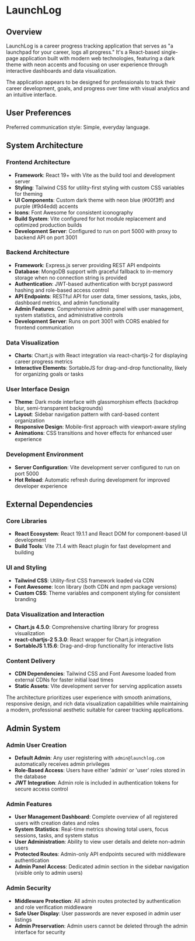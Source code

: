 # LaunchLog

## Overview

LaunchLog is a career progress tracking application that serves as "a launchpad for your career, logs all progress." It's a React-based single-page application built with modern web technologies, featuring a dark theme with neon accents and focusing on user experience through interactive dashboards and data visualization.

The application appears to be designed for professionals to track their career development, goals, and progress over time with visual analytics and an intuitive interface.

## User Preferences

Preferred communication style: Simple, everyday language.

## System Architecture

### Frontend Architecture
- **Framework**: React 19+ with Vite as the build tool and development server
- **Styling**: Tailwind CSS for utility-first styling with custom CSS variables for theming
- **UI Components**: Custom dark theme with neon blue (#00f3ff) and purple (#9d4edd) accents
- **Icons**: Font Awesome for consistent iconography
- **Build System**: Vite configured for hot module replacement and optimized production builds
- **Development Server**: Configured to run on port 5000 with proxy to backend API on port 3001

### Backend Architecture
- **Framework**: Express.js server providing REST API endpoints
- **Database**: MongoDB support with graceful fallback to in-memory storage when no connection string is provided
- **Authentication**: JWT-based authentication with bcrypt password hashing and role-based access control
- **API Endpoints**: RESTful API for user data, timer sessions, tasks, jobs, dashboard metrics, and admin functionality
- **Admin Features**: Comprehensive admin panel with user management, system statistics, and administrative controls
- **Development Server**: Runs on port 3001 with CORS enabled for frontend communication

### Data Visualization
- **Charts**: Chart.js with React integration via react-chartjs-2 for displaying career progress metrics
- **Interactive Elements**: SortableJS for drag-and-drop functionality, likely for organizing goals or tasks

### User Interface Design
- **Theme**: Dark mode interface with glassmorphism effects (backdrop blur, semi-transparent backgrounds)
- **Layout**: Sidebar navigation pattern with card-based content organization
- **Responsive Design**: Mobile-first approach with viewport-aware styling
- **Animations**: CSS transitions and hover effects for enhanced user experience

### Development Environment
- **Server Configuration**: Vite development server configured to run on port 5000
- **Hot Reload**: Automatic refresh during development for improved developer experience

## External Dependencies

### Core Libraries
- **React Ecosystem**: React 19.1.1 and React DOM for component-based UI development
- **Build Tools**: Vite 7.1.4 with React plugin for fast development and building

### UI and Styling
- **Tailwind CSS**: Utility-first CSS framework loaded via CDN
- **Font Awesome**: Icon library (both CDN and npm package versions)
- **Custom CSS**: Theme variables and component styling for consistent branding

### Data Visualization and Interaction
- **Chart.js 4.5.0**: Comprehensive charting library for progress visualization
- **react-chartjs-2 5.3.0**: React wrapper for Chart.js integration
- **SortableJS 1.15.6**: Drag-and-drop functionality for interactive lists

### Content Delivery
- **CDN Dependencies**: Tailwind CSS and Font Awesome loaded from external CDNs for faster initial load times
- **Static Assets**: Vite development server for serving application assets

The architecture prioritizes user experience with smooth animations, responsive design, and rich data visualization capabilities while maintaining a modern, professional aesthetic suitable for career tracking applications.

## Admin System

### Admin User Creation
- **Default Admin**: Any user registering with `admin@launchlog.com` automatically receives admin privileges
- **Role-Based Access**: Users have either 'admin' or 'user' roles stored in the database
- **JWT Integration**: Admin role is included in authentication tokens for secure access control

### Admin Features
- **User Management Dashboard**: Complete overview of all registered users with creation dates and roles
- **System Statistics**: Real-time metrics showing total users, focus sessions, tasks, and system status
- **User Administration**: Ability to view user details and delete non-admin users
- **Protected Routes**: Admin-only API endpoints secured with middleware authentication
- **Admin Panel Access**: Dedicated admin section in the sidebar navigation (visible only to admin users)

### Admin Security
- **Middleware Protection**: All admin routes protected by authentication and role verification middleware
- **Safe User Display**: User passwords are never exposed in admin user listings
- **Admin Preservation**: Admin users cannot be deleted through the admin interface for security

